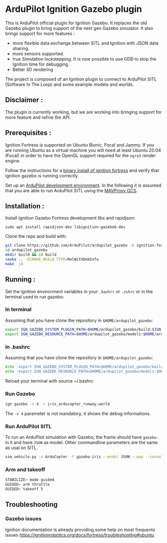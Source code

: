 # ArduPilot Ignition Gazebo plugin
This is ArduPilot official plugin for Ignition Gazebo.
It replaces the old Gazebo plugin to bring support of the next gen Gazebo simulator.
It also brings support for more features :
- more flexible data exchange between SITL and Ignition with JSON data sharing.
- more sensors supported.
- true Simulation lockstepping. It is now possible to use GDB to stop the Ignition time for debugging.
- Better 3D rendering

The project is composed of an Ignition plugin to connect to ArduPilot SITL (Software In The Loop) and some example models and worlds.

## Disclaimer :
The plugin is currently working, but we are working into bringing support for more feature and refine the API.

## Prerequisites :
Ignition Fortress is supported on Ubuntu Bionic, Focal and Jammy. If you are running Ubuntu as a virtual machine you will need at least Ubuntu 20.04 (Focal) in order to have the OpenGL support required for the `ogre2` render engine.

Follow the instructions for a [binary install of ignition fortress](https://ignitionrobotics.org/docs/fortress/install) and verify that ignition gazebo is running correctly.

Set up an [ArduPilot development environment](https://ardupilot.org/dev/index.html). In the following it is assumed that you are able to
run ArduPilot SITL using the [MAVProxy GCS](https://ardupilot.org/mavproxy/index.html).

## Installation :

Install Ignition Gazebo Fortress development libs and rapidjson:
````
sudo apt install rapidjson-dev libignition-gazebo6-dev
````

Clone the repo and build with:
````bash
git clone https://github.com/ArduPilot/ardupilot_gazebo -b ignition-fortress
cd ardupilot_gazebo
mkdir build && cd build
cmake .. -DCMAKE_BUILD_TYPE=RelWithDebInfo
make -j4
````

## Running :

Set the ignition environment variables in your `.bashrc` or `.zshrc` or in  the terminal used to run gazebo:

### In terminal
Assuming that you have clone the repository in `$HOME/ardupilot_gazebo`:
```bash
export IGN_GAZEBO_SYSTEM_PLUGIN_PATH=$HOME/ardupilot_gazebo/build:$IGN_GAZEBO_SYSTEM_PLUGIN_PATH
export IGN_GAZEBO_RESOURCE_PATH=$HOME/ardupilot_gazebo/models:$HOME/ardupilot_gazebo/worlds:IGN_GAZEBO_RESOURCE_PATH
```

### In .bashrc
Assuming that you have clone the repository in `$HOME/ardupilot_gazebo`:
```bash
echo 'export IGN_GAZEBO_SYSTEM_PLUGIN_PATH=$HOME/ardupilot_gazebo/build:${IGN_GAZEBO_SYSTEM_PLUGIN_PATH}' >> ~/.bashrc
echo 'export IGN_GAZEBO_RESOURCE_PATH=$HOME/ardupilot_gazebo/models:$HOME/ardupilot_gazebo/worlds:${IGN_GAZEBO_RESOURCE_PATH}' >> ~/.bashrc
```

Reload your terminal with source ~/.bashrc

### Run Gazebo

```bash
ign gazebo -v 4 -r iris_arducopter_runway.world
```

The `-v 4` parameter is not mandatory, it shows the debug informations.

### Run ArduPilot SITL
To run an ArduPilot simulation with Gazebo, the frame should have `gazebo-` in it and have `JSON` as model. Other commandline parameters are the same as usal on SITL.
```bash
sim_vehicle.py -v ArduCopter -f gazebo-iris --model JSON --map --console
```

### Arm and takeoff

```bash
STABILIZE> mode guided
GUIDED> arm throttle
GUIDED> takeoff 5
```

## Troubleshooting

### Gazebo issues
Ignition documentation is already providing some help on most frequents issues https://ignitionrobotics.org/docs/fortress/troubleshooting#ubuntu
